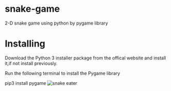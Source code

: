 # snake-game
2-D snake game using python by pygame library
# Installing
Download the Python 3 installer package from the offical website and install it,if not install previously.


Run the following terminal to install the Pygame library

pip3 install pygame
![snake eater](https://user-images.githubusercontent.com/110168877/181824737-a5273237-2b97-4635-8506-8f5ef75e6af3.png)
